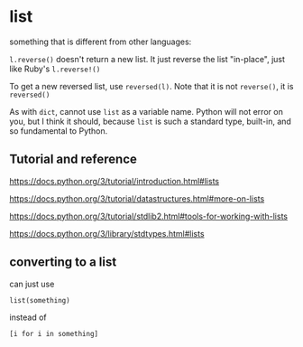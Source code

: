 # list

something that is different from other languages:

`l.reverse()` doesn't return a new list.  It just reverse the list "in-place", just like Ruby's `l.reverse!()`

To get a new reversed list, use `reversed(l)`.  Note that it is not `reverse()`, it is `reversed()`

As with `dict`, cannot use `list` as a variable name.  Python will not error on you, but I think it should, because `list` is such a standard type, built-in, and so fundamental to Python.


## Tutorial and reference

https://docs.python.org/3/tutorial/introduction.html#lists

https://docs.python.org/3/tutorial/datastructures.html#more-on-lists

https://docs.python.org/3/tutorial/stdlib2.html#tools-for-working-with-lists


https://docs.python.org/3/library/stdtypes.html#lists

## converting to a list

can just use

    list(something)

instead of

    [i for i in something]
